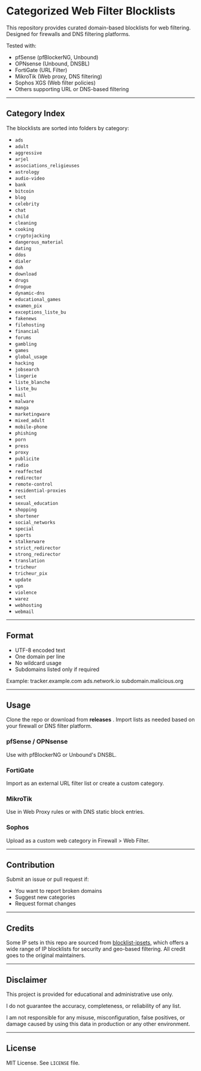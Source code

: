 # Categorized Web Filter Blocklists

This repository provides curated domain-based blocklists for web filtering.  
Designed for firewalls and DNS filtering platforms.

Tested with:
- pfSense (pfBlockerNG, Unbound)
- OPNsense (Unbound, DNSBL)
- FortiGate (URL Filter)
- MikroTik (Web proxy, DNS filtering)
- Sophos XGS (Web filter policies)
- Others supporting URL or DNS-based filtering

---

## Category Index

The blocklists are sorted into folders by category:

- `ads`
- `adult`
- `aggressive`
- `arjel`
- `associations_religieuses`
- `astrology`
- `audio-video`
- `bank`
- `bitcoin`
- `blog`
- `celebrity`
- `chat`
- `child`
- `cleaning`
- `cooking`
- `cryptojacking`
- `dangerous_material`
- `dating`
- `ddos`
- `dialer`
- `doh`  
- `download`
- `drugs`
- `drogue`
- `dynamic-dns`
- `educational_games`
- `examen_pix`
- `exceptions_liste_bu`
- `fakenews`
- `filehosting`
- `financial`
- `forums`
- `gambling`
- `games`
- `global_usage`
- `hacking`
- `jobsearch`
- `lingerie`
- `liste_blanche`
- `liste_bu`
- `mail`
- `malware`
- `manga`
- `marketingware`
- `mixed_adult`
- `mobile-phone`
- `phishing`
- `porn`
- `press`
- `proxy`
- `publicite`
- `radio`
- `reaffected`
- `redirector`
- `remote-control`
- `residential-proxies`
- `sect`
- `sexual_education`
- `shopping`
- `shortener`
- `social_networks`
- `special`
- `sports`
- `stalkerware`
- `strict_redirector`
- `strong_redirector`
- `translation`
- `tricheur`
- `tricheur_pix`
- `update`
- `vpn`
- `violence`
- `warez`
- `webhosting`
- `webmail`

---

## Format

- UTF-8 encoded text  
- One domain per line  
- No wildcard usage  
- Subdomains listed only if required

Example:
tracker.example.com
ads.network.io
subdomain.malicious.org


---

## Usage

Clone the repo or download from **releases** . Import lists as needed based on your firewall or DNS filter platform.

### pfSense / OPNsense  
Use with pfBlockerNG or Unbound's DNSBL.

### FortiGate  
Import as an external URL filter list or create a custom category.

### MikroTik  
Use in Web Proxy rules or with DNS static block entries.

### Sophos  
Upload as a custom web category in Firewall > Web Filter.

---

## Contribution

Submit an issue or pull request if:
- You want to report broken domains  
- Suggest new categories  
- Request format changes

---

## Credits ##
Some IP sets in this repo are sourced from [blocklist-ipsets](https://github.com/blocklist-ipsets), which offers a wide range of IP blocklists for security and geo-based filtering. All credit goes to the original maintainers.

---
## Disclaimer

This project is provided for educational and administrative use only.

I do not guarantee the accuracy, completeness, or reliability of any list.

I am not responsible for any misuse, misconfiguration, false positives, or damage caused by using this data in production or any other environment.

---
## License

MIT License. See `LICENSE` file.
